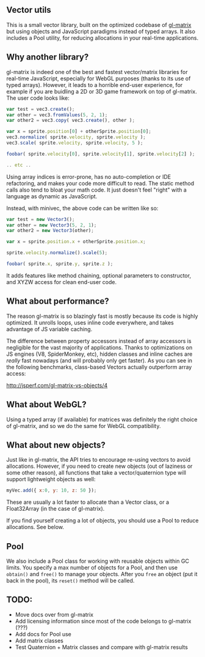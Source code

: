 ## Vector utils

This is a small vector library, built on the optimized codebase of [gl-matrix](https://github.com/toji/gl-matrix) but using objects and JavaScript paradigms instead of typed arrays. It also includes a Pool utility, for reducing allocations in your real-time applications. 

## Why another library?

gl-matrix is indeed one of the best and fastest vector/matrix libraries for real-time JavaScript, especially for WebGL purposes (thanks to its use of typed arrays). However, it leads to a horrible end-user experience, for example if you are buidling a 2D or 3D game framework on top of gl-matrix. The user code looks like:

```javascript
var test = vec3.create();
var other = vec3.fromValues(5, 2, 1);
var other2 = vec3.copy( vec3.create(), other );

var x = sprite.position[0] + otherSprite.position[0];
vec3.normalize( sprite.velocity, sprite.velocity );
vec3.scale( sprite.velocity, sprite.velocity, 5 );

foobar( sprite.velocity[0], sprite.velocity[1], sprite.velocity[2] );

.. etc ..
```

Using array indices is error-prone, has no auto-completion or IDE refactoring, and makes your code more difficult to read. The static method calls also tend to bloat your math code. It just doesn't feel "right" with a language as dynamic as JavaScript. 


Instead, with minivec, the above code can be written like so:

```javascript
var test = new Vector3();
var other = new Vector3(5, 2, 1);
var other2 = new Vector3(other);

var x = sprite.position.x + otherSprite.position.x;

sprite.velocity.normalize().scale(5);

foobar( sprite.x, sprite.y, sprite.z );
```

It adds features like method chaining, optional parameters to constructor, and XYZW access for clean end-user code. 

## What about performance?

The reason gl-matrix is so blazingly fast is mostly because its code is highly optimized. It unrolls loops, uses inline code everywhere, and takes advantage of JS variable caching. 

The difference between property accessors instead of array accessors is negligible for the vast majority of applications. Thanks to optimizations on JS engines (V8, SpiderMonkey, etc), hidden classes and inline caches are _really_ fast nowadays (and will probably only get faster). As you can see in the following benchmarks, class-based Vectors actually outperform array access:

http://jsperf.com/gl-matrix-vs-objects/4

## What about WebGL?

Using a typed array (if available) for matrices was definitely the right choice of gl-matrix, and so we do the same for WebGL compatibility.

## What about new objects?

Just like in gl-matrix, the API tries to encourage re-using vectors to avoid allocations. However, if you need to create new objects (out of laziness or some other reason), all functions that take a vector/quaternion type will support lightweight objects as well:

```javascript
myVec.add({ x:0, y: 10, z: 50 });
```

These are usually a lot faster to allocate than a Vector class, or a Float32Array (in the case of gl-matrix).

If you find yourself creating a lot of objects, you should use a Pool to reduce allocations. See below.

## Pool

We also include a Pool class for working with reusable objects within GC limits. You specify a max number of objects for a Pool, and then use `obtain()` and `free()` to manage your objects. After you `free` an object (put it back in the pool), its `reset()` method will be called.


## TODO:

- Move docs over from gl-matrix
- Add licensing information since most of the code belongs to gl-matrix (???)
- Add docs for Pool use
- Add matrix classes
- Test Quaternion + Matrix classes and compare with gl-matrix results